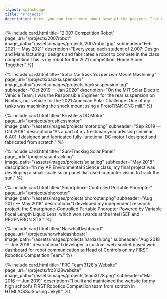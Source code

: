 ```yaml
---
layout: splashpage
title: "Projects"
description: Here, you can learn more about some of the projects I've worked on for engineering teams and classes, as well as my personal projects.
---
```


{% include card.html
    title="2.007 Competition Robot"
    page_url="/projects/2007robot"
    image_path="/assets/images/projects/2007robot.jpg"
    subheader="Feb 2021 — May 2021"
    description="Every year, each student of 2.007: Design and Manufacturing I designs and fabricates a robot to compete in the class competition.This is my robot for the 2021 competition, Home Alone Together."
%}

{% include card.html
    title="Solar Car Back Suspension Mount Machining"
    page_url="/projects/backsuspension"
    image_path="/assets/images/projects/backsuspension.jpg"
    subheader="Oct 2019 — Jan 2020"
    description="On the MIT Solar Electric Vehicle Team, I was the Responsible Engineer for the rear suspension on Nimbus, our vehicle for the 2021 American Solar Challenge. One of my tasks was machining the shock mount using a ProtoTRAK CNC mill."
%}

{% include card.html
    title="Brushless DC Motor"
    page_url="/projects/brushlessmotor"
    image_path="/assets/images/projects/motor.png"
    subheader="Sep 2019 — Oct 2019"
    description="As a part of my freshman year advising seminar, 6.A01, I designed and fabricated fully-functional DC motor I designed and fabricated from scratch."
%}

{% include card.html
    title="Sun-Tracking Solar Panel"
    page_url="/projects/suntracking"
    image_path="/assets/images/projects/solar.jpg"
    subheader="May 2018"
    description="In my AP Environmental Science class, my final project was developing a small-scale solar panel that used computer vision to track the sun."
%}

{% include card.html
    title="Smartphone-Controlled Portable Phoropter"
    page_url="/projects/phoropter"
    image_path="/assets/images/projects/phoropter.png"
    subheader="Aug 2017 — May 2018"
    description="I developed my independent research project, the Smartphone-Controlled Portable Phoropter Powered by Variable Focal Length Liquid Lens, which won awards at the Intel ISEF and REGENERON STS."
%}

{% include card.html
    title="NarwhalDashboard"
    page_url="/projects/narwhaldashboard"
    image_path="/assets/images/projects/nardash.png"
    subheader="Aug 2018 — Jun 2019"
    description="I developed a custom, web-socket based web dashboard for robot communication as Head of Controls on my FIRST Robotics Competition Team."
%}

{% include card.html
    title="FRC Team 3128's Website"
    page_url="/projects/frc3128website"
    image_path="/assets/images/projects/team3128.png"
    subheader="Mar 2016 — Jun 2019"
    description="I built and maintained the website for my high school's FIRST Robotics Competition team from scratch in HTML/CSS/JS using Jekyll."
%}